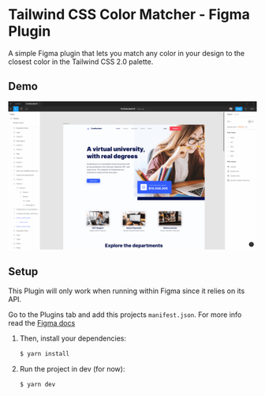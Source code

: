 # Tailwind CSS Color Matcher - Figma Plugin

A simple Figma plugin that lets you match any color in your design to the closest color in the Tailwind CSS 2.0 palette.

## Demo

![Tailwind CSS Color Matcher Demo](demo/TailwindMatcherFigma.gif)

## Setup

This Plugin will only work when running within Figma since it relies on its API.

Go to the Plugins tab and add this projects `manifest.json`. For more info read the [Figma docs](https://www.figma.com/plugin-docs/intro/)

1. Then, install your dependencies:

   ```sh
   $ yarn install
   ```

2. Run the project in dev (for now):

   ```sh
   $ yarn dev
   ```
